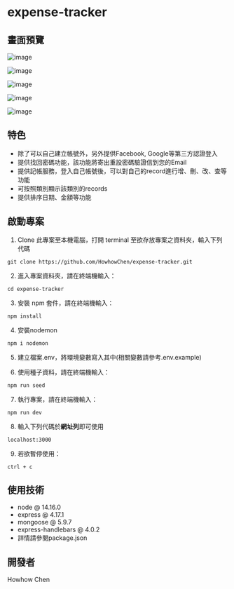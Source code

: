# expense-tracker

## 畫面預覽

![image](https://user-images.githubusercontent.com/106914854/200115432-26df0a93-73a2-43fb-bb6c-f16e5082e899.png)

![image](https://user-images.githubusercontent.com/106914854/200115503-79a6e4ed-67d7-4ea2-b27c-a7df39c7deda.png)

![image](https://user-images.githubusercontent.com/106914854/200185634-232ca801-c07c-435f-955b-f9031b11ee16.png)

![image](https://user-images.githubusercontent.com/106914854/200185580-b3842731-4b94-4eb3-b550-6ab141077ae2.png)

![image](https://user-images.githubusercontent.com/106914854/200115398-4224edf0-4da7-415b-b6a8-9dd5be4ecb8a.png)

## 特色
- 除了可以自己建立帳號外，另外提供Facebook, Google等第三方認證登入
- 提供找回密碼功能，該功能將寄出重設密碼驗證信到您的Email
- 提供記帳服務，登入自己帳號後，可以對自己的record進行增、刪、改、查等功能
- 可按照類別顯示該類別的records
- 提供排序日期、金額等功能

## 啟動專案

1. Clone 此專案至本機電腦，打開 terminal 至欲存放專案之資料夾，輸入下列代碼 
```
git clone https://github.com/HowhowChen/expense-tracker.git
```
2. 進入專案資料夾，請在終端機輸入：
```
cd expense-tracker
```
3. 安裝 npm 套件，請在終端機輸入：
```
npm install
```
4. 安裝nodemon
```
npm i nodemon
```

5. 建立檔案.env，將環境變數寫入其中(相關變數請參考.env.example)

6. 使用種子資料，請在終端機輸入：

```
npm run seed
```

7. 執行專案，請在終端機輸入：
```
npm run dev
```

8. 輸入下列代碼於**網址列**即可使用
```
localhost:3000
```

9. 若欲暫停使用：

```
ctrl + c

```

## 使用技術
- node @ 14.16.0
- express @ 4.17.1
- mongoose @ 5.9.7
- express-handlebars @ 4.0.2
- 詳情請參閱package.json


## 開發者
Howhow Chen
